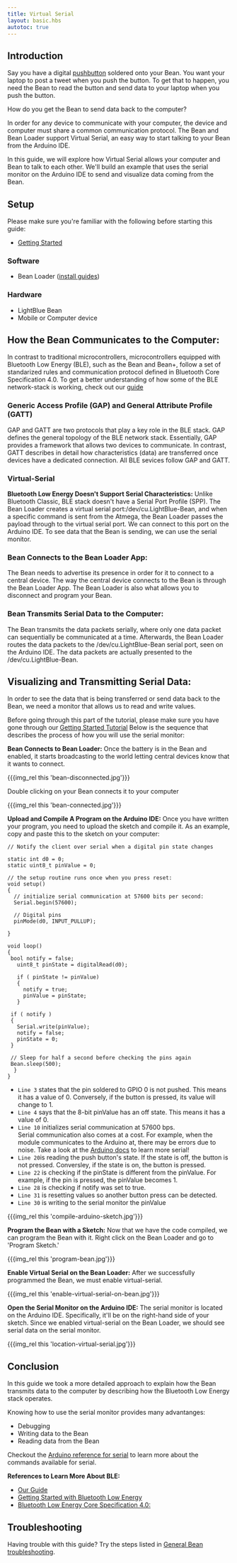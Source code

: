 ```yaml
---
title: Virtual Serial
layout: basic.hbs
autotoc: true
---
```


## Introduction

Say you have a digital [pushbutton](https://www.sparkfun.com/products/97) soldered onto your Bean. You want your laptop to post a tweet when you push the button. To get that to happen, you need the Bean to read the button and send data to your laptop when you push the button.

How do you get the Bean to send data back to the computer?

In order for any device to communicate with your computer, the device and computer must share a common communication protocol. The Bean and Bean Loader support Virtual Serial, an easy way to start talking to your Bean from the Arduino IDE.

In this guide, we will explore how Virtual Serial allows your computer and Bean to talk to each other. We'll build an example that uses the serial monitor on the Arduino IDE to send and visualize data coming from the Bean.

## Setup

Please make sure you're familiar with the following before starting this guide:

* [Getting Started](#)

### Software

* Bean Loader ([install guides](#))

### Hardware

* LightBlue Bean
* Mobile or Computer device

## How the Bean Communicates to the Computer: 

In contrast to traditional microcontrollers, microcontrollers equipped with Bluetooth Low Energy (BLE), such as the Bean and Bean+, follow a set of standarized rules and communication protocol defined in Bluetooth Core Specification 4.0. To get a better understanding of how some of the BLE network-stack is working, check out our [guide](#)

### Generic Access Profile (GAP) and General Attribute Profile (GATT)

GAP and GATT are two protocols that play a key role in the BLE stack. GAP defines the general topology of the BLE network stack. Essentially, GAP provides a framework that allows two devices to communicate. In contrast, GATT describes in detail how characteristics (data) are transferred once devices have a dedicated connection.  All BLE sevices follow GAP and GATT. 

### Virtual-Serial

__Bluetooth Low Energy Doesn't Support Serial Characteristics:__
Unlike Bluetooth Classic, BLE stack doesn't have a Serial Port Profile (SPP).  The Bean Loader creates a virtual serial port:/dev/cu.LightBlue-Bean, and when a specific command is sent from the Atmega, the Bean Loader passes the payload through to the virtual serial port. We can connect to this port on the Arduino IDE. To see data that the Bean is sending, we can use the serial monitor. 

### Bean Connects to the Bean Loader App:

The Bean needs to advertise its presence in order for it to connect to a central device. The way the central device connects to the Bean is through the Bean Loader App. The Bean Loader is also what allows you to disconnect and program your Bean.  

### Bean Transmits Serial Data to the Computer:

The Bean transmits the data packets serially, where only one data packet can sequentially be communicated at a time.  Afterwards, the Bean Loader routes the data packets to the /dev/cu.LightBlue-Bean serial port, seen on the Arduino IDE. The data packets are actually presented to the /dev/cu.LightBlue-Bean.

## Visualizing and Transmitting Serial Data: 

 In order to see the data that is being transferred or send data back to the Bean,  we need a monitor that allows us to read and write values.  

Before going through this part of the tutorial, please make sure you have gone through our [Getting Started Tutorial](#)
Below is the sequence that describes the process of how you will use the serial monitor:

__Bean Connects to Bean Loader:__
Once the battery is in the Bean and enabled, it starts broadcasting to the world letting central devices know that it wants to connect.

{{{img_rel this 'bean-disconnected.jpg'}}}

Double clicking on your Bean connects it to your computer

{{{img_rel this 'bean-connected.jpg'}}}


__Upload and Compile A Program on the Arduino IDE:__
Once you have written your program, you need to upload the sketch and compile it. As an example, copy and paste this to the sketch on your computer:

``` 
// Notify the client over serial when a digital pin state changes

static int d0 = 0;
static uint8_t pinValue = 0;

// the setup routine runs once when you press reset:
void setup() 
{
  // initialize serial communication at 57600 bits per second:
  Serial.begin(57600);
  
  // Digital pins
  pinMode(d0, INPUT_PULLUP);  

}

void loop()
{
 bool notify = false;
   uint8_t pinState = digitalRead(d0);
   
   if ( pinState != pinValue)
   {
     notify = true;
     pinValue = pinState;
   } 
 
 if ( notify )
 {
   Serial.write(pinValue);
   notify = false;
   pinState = 0;
 }
 
 // Sleep for half a second before checking the pins again  
 Bean.sleep(500);  
  }
}
```

* `Line 3` states that the pin soldered to GPIO 0 is not pushed.  This means it has a value of 0. Conversely, if the button is pressed, its value will change to 1. 
* `Line 4`  says that the 8-bit pinValue has an off state. This means it has a value of 0. 
* `Line 10` initializes serial communication at 57600 bps.   
Serial communication also comes at a cost. For example, when the module communicates to the Arduino at, there may be errors due to noise.  Take a look at the [Arduino docs](https://www.arduino.cc/en/Serial/Begin) to learn more serial!
* `Line 20`is reading the push button's state. If the state is off, the button is not pressed.  Conversley, if the state is on, the button is pressed. 
* `Line 22` is checking if the pinState is different from the pinValue. For example, if the pin is pressed, the pinValue becomes 1. 
* `Line 28` is checking if notify was set to true. 
* `Line 31` is resetting values so another button press can be detected.
* `Line 30` is writing to the serial monitor the pinValue


{{{img_rel this 'compile-arduino-sketch.jpg'}}}


__Program the Bean with a Sketch:__
Now that we have the code compiled, we can program the Bean with it.  Right click on the Bean Loader and go to 'Program Sketch.'  

{{{img_rel this 'program-bean.jpg'}}}

__Enable Virtual Serial on the Bean Loader:__
After we successfully programmed the Bean, we must enable virtual-serial. 

{{{img_rel this 'enable-virtual-serial-on-bean.jpg'}}}


__Open the Serial Monitor on the Arduino IDE:__
The serial monitor is located on the Arduino IDE.  Specifically, it'll be on the right-hand side of your sketch. Since we enabled virtual-serial on the Bean Loader, we should see serial data on the serial monitor. 

{{{img_rel this 'location-virtual-serial.jpg'}}}

## Conclusion

In this guide we took a more detailed approach to explain how the Bean transmits data to the computer by describing how the Bluetooth Low Energy stack operates.  

Knowing how to use the serial monitor provides many advantanges:
* Debugging
* Writing data to the Bean
* Reading data from the Bean

Checkout the [Arduino reference for serial](https://www.arduino.cc/en/Reference/Serial) to learn more about the commands available for serial. 

__References to Learn More About BLE:__

* [Our Guide](#)
* [Getting Started with Bluetooth Low Energy](http://www.amazon.com/Getting-Started-Bluetooth-Low-Energy-ebook/dp/B00K1N23LA)
* [Bluetooth Low Energy Core Specification 4.0:](https://www.bluetooth.org/en-us/specification/adopted-specifications)

## Troubleshooting

Having trouble with this guide? Try the steps listed in [General Bean troubleshooting](#).
